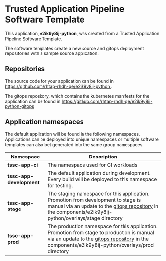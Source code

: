 # Trusted Application Pipeline Software Template

This application, **e2ik9y8ij-python**, was created from a Trusted Application Pipeline Software Template.

The software templates create a new source and gitops deployment repositories with a sample source application. 

## Repositories

The source code for your application can be found in [https://github.com/rhtap-rhdh-qe/e2ik9y8ij-python ](https://github.com/rhtap-rhdh-qe/e2ik9y8ij-python ).
 
The gitops repository, which contains the kubernetes manifests for the application can be found in 
[https://github.com/rhtap-rhdh-qe/e2ik9y8ij-python-gitops ](https://github.com/rhtap-rhdh-qe/e2ik9y8ij-python-gitops ) 

## Application namespaces 

The default application will be found in the following namespaces. Applications can be deployed into unique namespaces or multiple software templates can also bet generated into the same group namespaces.  

|  Namespace   |  Description   |  
| -------- | -------- |
| **tssc-app-ci** | The namespace used for CI workloads |
| **tssc-app-development** | The default application during development. Every build will be deployed to this namespace for testing. |
| **tssc-app-stage** | The staging namespace for this application. Promotion from development to stage is manual via an update to the [gitops repository](https://github.com/rhtap-rhdh-qe/e2ik9y8ij-python-gitops ) in the components/e2ik9y8ij-python/overlays/stage directory |
| **tssc-app-prod** | The production namespace for this application. Promotion from stage to production is manual via an update to the [gitops repository](https://github.com/rhtap-rhdh-qe/e2ik9y8ij-python-gitops ) in the components/e2ik9y8ij-python/overlays/prod directory |